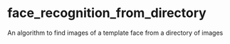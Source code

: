 # face_recognition_from_directory
An algorithm to find images of a template face from a directory of images
